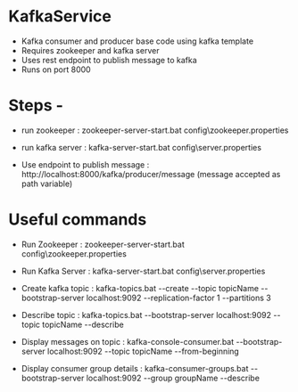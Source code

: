 # KafkaService

- Kafka consumer and producer base code using kafka template
- Requires zookeeper and kafka server
- Uses rest endpoint to publish message to kafka
- Runs on port 8000

# Steps - 
- run zookeeper : 
  zookeeper-server-start.bat config\zookeeper.properties
  
- run kafka server : 
  kafka-server-start.bat config\server.properties
  
- Use endpoint to publish message : 
  http://localhost:8000/kafka/producer/message
  (message accepted as path variable)
  
# Useful commands

- Run Zookeeper : 
  zookeeper-server-start.bat config\zookeeper.properties
  
- Run Kafka Server : 
  kafka-server-start.bat config\server.properties
  
- Create kafka topic : 
  kafka-topics.bat --create --topic topicName --bootstrap-server localhost:9092 --replication-factor 1 --partitions 3
  
- Describe topic : 
  kafka-topics.bat --bootstrap-server localhost:9092 --topic topicName --describe
  
- Display messages on topic : 
  kafka-console-consumer.bat --bootstrap-server localhost:9092 --topic topicName --from-beginning
  
- Display consumer group details : 
  kafka-consumer-groups.bat --bootstrap-server localhost:9092 --group groupName --describe
